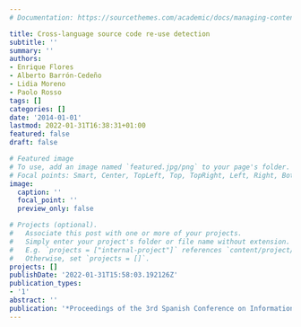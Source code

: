```yaml
---
# Documentation: https://sourcethemes.com/academic/docs/managing-content/

title: Cross-language source code re-use detection
subtitle: ''
summary: ''
authors:
- Enrique Flores
- Alberto Barrón-Cedeño
- Lidia Moreno
- Paolo Rosso
tags: []
categories: []
date: '2014-01-01'
lastmod: 2022-01-31T16:38:31+01:00
featured: false
draft: false

# Featured image
# To use, add an image named `featured.jpg/png` to your page's folder.
# Focal points: Smart, Center, TopLeft, Top, TopRight, Left, Right, BottomLeft, Bottom, BottomRight.
image:
  caption: ''
  focal_point: ''
  preview_only: false

# Projects (optional).
#   Associate this post with one or more of your projects.
#   Simply enter your project's folder or file name without extension.
#   E.g. `projects = ["internal-project"]` references `content/project/deep-learning/index.md`.
#   Otherwise, set `projects = []`.
projects: []
publishDate: '2022-01-31T15:58:03.192126Z'
publication_types:
- '1'
abstract: ''
publication: '*Proceedings of the 3rd Spanish Conference on Information Retrieval*'
---
```

